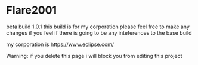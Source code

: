 # Flare2001
beta build 1.0.1
this build is for my corporation please feel free to make any changes if you feel if there is going to be any inteferences to the base build

 my corporation is https://www.eclipse.com/  
 
 
 
 Warning: if you delete this page i will block you from editing this project
